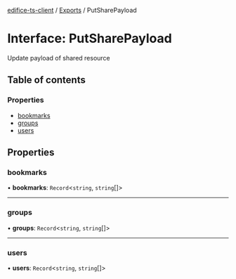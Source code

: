 [edifice-ts-client](../README.md) / [Exports](../modules.md) / PutSharePayload

# Interface: PutSharePayload

Update payload of shared resource

## Table of contents

### Properties

- [bookmarks](PutSharePayload.md#bookmarks)
- [groups](PutSharePayload.md#groups)
- [users](PutSharePayload.md#users)

## Properties

### bookmarks

• **bookmarks**: `Record`\<`string`, `string`[]\>

___

### groups

• **groups**: `Record`\<`string`, `string`[]\>

___

### users

• **users**: `Record`\<`string`, `string`[]\>
